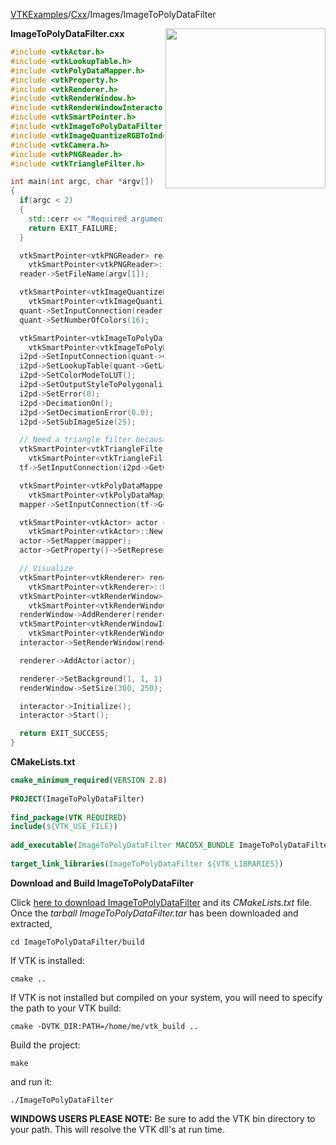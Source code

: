[VTKExamples](/index/)/[Cxx](/Cxx)/Images/ImageToPolyDataFilter

<img align="right" src="https://github.com/lorensen/VTKExamples/blob/gh-pages/Testing/Baseline/Images/TestImageToPolyDataFilter.png?raw=true" width="256" />

**ImageToPolyDataFilter.cxx**
```c++
#include <vtkActor.h>
#include <vtkLookupTable.h>
#include <vtkPolyDataMapper.h>
#include <vtkProperty.h>
#include <vtkRenderer.h>
#include <vtkRenderWindow.h>
#include <vtkRenderWindowInteractor.h>
#include <vtkSmartPointer.h>
#include <vtkImageToPolyDataFilter.h>
#include <vtkImageQuantizeRGBToIndex.h>
#include <vtkCamera.h>
#include <vtkPNGReader.h>
#include <vtkTriangleFilter.h>

int main(int argc, char *argv[])
{
  if(argc < 2)
  {
    std::cerr << "Required arguments: filename.png" << std::endl;
    return EXIT_FAILURE;
  }

  vtkSmartPointer<vtkPNGReader> reader =
    vtkSmartPointer<vtkPNGReader>::New();
  reader->SetFileName(argv[1]);

  vtkSmartPointer<vtkImageQuantizeRGBToIndex> quant =
    vtkSmartPointer<vtkImageQuantizeRGBToIndex>::New();
  quant->SetInputConnection(reader->GetOutputPort());
  quant->SetNumberOfColors(16);

  vtkSmartPointer<vtkImageToPolyDataFilter> i2pd =
    vtkSmartPointer<vtkImageToPolyDataFilter>::New();
  i2pd->SetInputConnection(quant->GetOutputPort());
  i2pd->SetLookupTable(quant->GetLookupTable());
  i2pd->SetColorModeToLUT();
  i2pd->SetOutputStyleToPolygonalize();
  i2pd->SetError(0);
  i2pd->DecimationOn();
  i2pd->SetDecimationError(0.0);
  i2pd->SetSubImageSize(25);

  // Need a triangle filter because the polygons are complex and concave
  vtkSmartPointer<vtkTriangleFilter> tf =
    vtkSmartPointer<vtkTriangleFilter>::New();
  tf->SetInputConnection(i2pd->GetOutputPort());

  vtkSmartPointer<vtkPolyDataMapper> mapper =
    vtkSmartPointer<vtkPolyDataMapper>::New();
  mapper->SetInputConnection(tf->GetOutputPort());

  vtkSmartPointer<vtkActor> actor =
    vtkSmartPointer<vtkActor>::New();
  actor->SetMapper(mapper);
  actor->GetProperty()->SetRepresentationToWireframe();

  // Visualize
  vtkSmartPointer<vtkRenderer> renderer =
    vtkSmartPointer<vtkRenderer>::New();
  vtkSmartPointer<vtkRenderWindow> renderWindow =
    vtkSmartPointer<vtkRenderWindow>::New();
  renderWindow->AddRenderer(renderer);
  vtkSmartPointer<vtkRenderWindowInteractor> interactor =
    vtkSmartPointer<vtkRenderWindowInteractor>::New();
  interactor->SetRenderWindow(renderWindow);

  renderer->AddActor(actor);

  renderer->SetBackground(1, 1, 1);
  renderWindow->SetSize(300, 250);

  interactor->Initialize();
  interactor->Start();

  return EXIT_SUCCESS;
}
```
**CMakeLists.txt**
```cmake
cmake_minimum_required(VERSION 2.8)
 
PROJECT(ImageToPolyDataFilter)
 
find_package(VTK REQUIRED)
include(${VTK_USE_FILE})
 
add_executable(ImageToPolyDataFilter MACOSX_BUNDLE ImageToPolyDataFilter.cxx)
 
target_link_libraries(ImageToPolyDataFilter ${VTK_LIBRARIES})
```

**Download and Build ImageToPolyDataFilter**

Click [here to download ImageToPolyDataFilter](https://github.com/lorensen/VTKWikiExamplesTarballs/raw/master/ImageToPolyDataFilter.tar) and its *CMakeLists.txt* file.
Once the *tarball ImageToPolyDataFilter.tar* has been downloaded and extracted,
```
cd ImageToPolyDataFilter/build 
```
If VTK is installed:
```
cmake ..
```
If VTK is not installed but compiled on your system, you will need to specify the path to your VTK build:
```
cmake -DVTK_DIR:PATH=/home/me/vtk_build ..
```
Build the project:
```
make
```
and run it:
```
./ImageToPolyDataFilter
```
**WINDOWS USERS PLEASE NOTE:** Be sure to add the VTK bin directory to your path. This will resolve the VTK dll's at run time.

